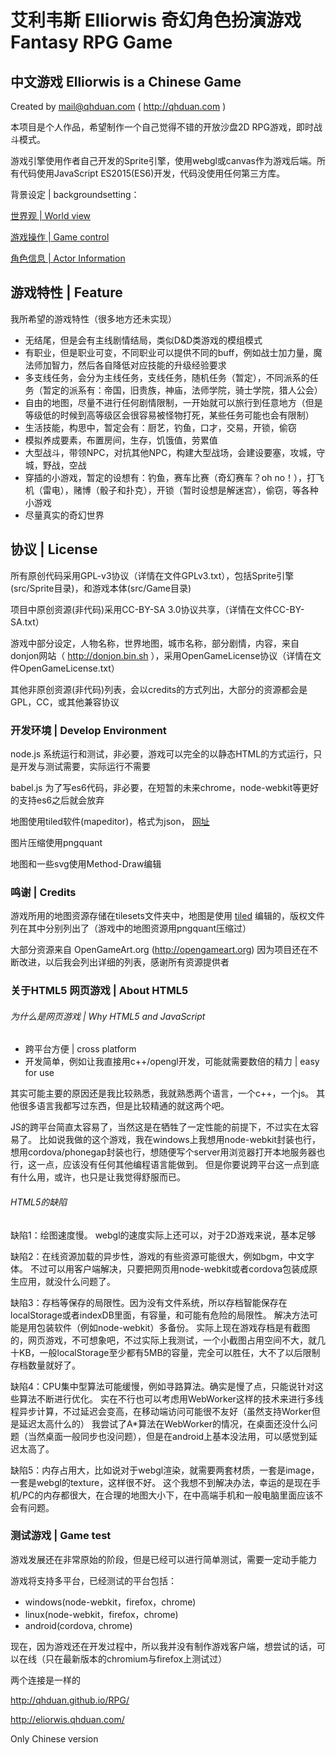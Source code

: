 # 艾利韦斯 Elliorwis 奇幻角色扮演游戏 Fantasy RPG Game

## 中文游戏 Elliorwis is a Chinese Game

Created by mail@qhduan.com ( http://qhduan.com )

本项目是个人作品，希望制作一个自己觉得不错的开放沙盘2D RPG游戏，即时战斗模式。

游戏引擎使用作者自己开发的Sprite引擎，使用webgl或canvas作为游戏后端。所有代码使用JavaScript ES2015(ES6)开发，代码没使用任何第三方库。

背景设定 | backgroundsetting：

[世界观 | World view](https://github.com/qhduan/RPG/blob/master/background/world.md)

[游戏操作 | Game control](https://github.com/qhduan/RPG/blob/master/background/control.md)

[角色信息 | Actor Information](https://github.com/qhduan/RPG/blob/master/background/actor.md)

## 游戏特性 | Feature

我所希望的游戏特性（很多地方还未实现）

- 无结尾，但是会有主线剧情结局，类似D&D类游戏的模组模式
- 有职业，但是职业可变，不同职业可以提供不同的buff，例如战士加力量，魔法师加智力，然后各自降低对应技能的升级经验要求
- 多支线任务，会分为主线任务，支线任务，随机任务（暂定），不同派系的任务（暂定的派系有：帝国，旧贵族，神庙，法师学院，骑士学院，猎人公会）
- 自由的地图，尽量不进行任何剧情限制，一开始就可以旅行到任意地方（但是等级低的时候到高等级区会很容易被怪物打死，某些任务可能也会有限制）
- 生活技能，构思中，暂定会有：厨艺，钓鱼，口才，交易，开锁，偷窃
- 模拟养成要素，布置房间，生存，饥饿值，劳累值
- 大型战斗，带领NPC，对抗其他NPC，构建大型战场，会建设要塞，攻城，守城，野战，空战
- 穿插的小游戏，暂定的设想有：钓鱼，赛车比赛（奇幻赛车？oh no！），打飞机（雷电），赌博（骰子和扑克），开锁（暂时设想是解迷宫），偷窃，等各种小游戏
- 尽量真实的奇幻世界

## 协议 | License

所有原创代码采用GPL-v3协议（详情在文件GPLv3.txt），包括Sprite引擎(src/Sprite目录)，和游戏本体(src/Game目录)

项目中原创资源(非代码)采用CC-BY-SA 3.0协议共享，（详情在文件CC-BY-SA.txt）

游戏中部分设定，人物名称，世界地图，城市名称，部分剧情，内容，来自donjon网站（ http://donjon.bin.sh ），采用OpenGameLicense协议（详情在文件OpenGameLicense.txt）

其他非原创资源(非代码)列表，会以credits的方式列出，大部分的资源都会是GPL，CC，或其他兼容协议

### 开发环境 | Develop Environment

node.js 系统运行和测试，非必要，游戏可以完全的以静态HTML的方式运行，只是开发与测试需要，实际运行不需要

babel.js 为了写es6代码，非必要，在短暂的未来chrome，node-webkit等更好的支持es6之后就会放弃

地图使用tiled软件(mapeditor)，格式为json， [网址](http://www.mapeditor.org/)

图片压缩使用pngquant

地图和一些svg使用Method-Draw编辑

### 鸣谢 | Credits

游戏所用的地图资源存储在tilesets文件夹中，地图是使用 [tiled](http://www.mapeditor.org/) 编辑的，版权文件列在其中分别列出了（游戏中的地图资源用pngquant压缩过）

大部分资源来自 OpenGameArt.org (http://opengameart.org)
因为项目还在不断改进，以后我会列出详细的列表，感谢所有资源提供者

### 关于HTML5 网页游戏 | About HTML5

###### 为什么是网页游戏 | Why HTML5 and JavaScript

- 跨平台方便 | cross platform
- 开发简单，例如让我直接用c++/opengl开发，可能就需要数倍的精力 | easy for use

其实可能主要的原因还是我比较熟悉，我就熟悉两个语言，一个c++，一个js。
其他很多语言我都写过东西，但是比较精通的就这两个吧。

JS的跨平台简直太容易了，当然这是在牺牲了一定性能的前提下，不过实在太容易了。
比如说我做的这个游戏，我在windows上我想用node-webkit封装也行，想用cordova/phonegap封装也行，想随便写个server用浏览器打开本地服务器也行，这一点，应该没有任何其他编程语言能做到。
但是你要说跨平台这一点到底有什么用，或许，也只是让我觉得舒服而已。

###### HTML5的缺陷

缺陷1：绘图速度慢。
webgl的速度实际上还可以，对于2D游戏来说，基本足够

缺陷2：在线资源加载的异步性，游戏的有些资源可能很大，例如bgm，中文字体。
不过可以用客户端解决，只要把网页用node-webkit或者cordova包装成原生应用，就没什么问题了。

缺陷3：存档等保存的局限性。因为没有文件系统，所以存档智能保存在localStorage或者indexDB里面，有容量，和可能有危险的局限性。
解决方法可能是用包装软件（例如node-webkit）多备份。
实际上现在游戏存档是有截图的，网页游戏，不可想象吧，不过实际上我测试，一个小截图占用空间不大，就几十KB，一般localStorage至少都有5MB的容量，完全可以胜任，大不了以后限制存档数量就好了。

缺陷4：CPU集中型算法可能缓慢，例如寻路算法。确实是慢了点，只能说针对这些算法不断进行优化。
实在不行也可以考虑用WebWorker这样的技术来进行多线程异步计算，不过延迟会变高，在移动端访问可能很不友好（虽然支持Worker但是延迟太高什么的）
我尝试了A*算法在WebWorker的情况，在桌面还没什么问题（当然桌面一般同步也没问题），但是在android上基本没法用，可以感觉到延迟太高了。

缺陷5：内存占用大，比如说对于webgl渲染，就需要两套材质，一套是image，一套是webgl的texture，这样很不好。
这个我想不到解决办法，幸运的是现在手机/PC的内存都很大，在合理的地图大小下，在中高端手机和一般电脑里面应该不会有问题。

### 测试游戏 | Game test

游戏发展还在非常原始的阶段，但是已经可以进行简单测试，需要一定动手能力

游戏将支持多平台，已经测试的平台包括：
- windows(node-webkit，firefox，chrome)
- linux(node-webkit，firefox，chrome)
- android(cordova, chrome)

现在，因为游戏还在开发过程中，所以我并没有制作游戏客户端，想尝试的话，可以在线（只在最新版本的chromium与firefox上测试过）

两个连接是一样的

http://qhduan.github.io/RPG/

http://eliorwis.qhduan.com/

Only Chinese version
